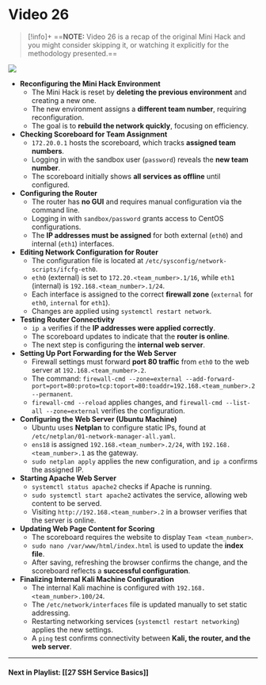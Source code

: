 # Video 26
> [!info]+ 
> ==**NOTE:** Video 26 is a recap of the original Mini Hack and you might consider skipping it, or watching it explicitly for the methodology presented.==

![](https://www.youtube.com/watch?v=AujsQji3A1Q&list=PLqux0fXsj7x3WYm6ZWuJnGC1rXQZ1018M&index=26)

- **Reconfiguring the Mini Hack Environment**
    - The Mini Hack is reset by **deleting the previous environment** and creating a new one.
    - The new environment assigns a **different team number**, requiring reconfiguration.
    - The goal is to **rebuild the network quickly**, focusing on efficiency.
- **Checking Scoreboard for Team Assignment**
    - `172.20.0.1` hosts the scoreboard, which tracks **assigned team numbers**.
    - Logging in with the sandbox user (`password`) reveals the **new team number**.
    - The scoreboard initially shows **all services as offline** until configured.
- **Configuring the Router**
    - The router has **no GUI** and requires manual configuration via the command line.
    - Logging in with `sandbox/password` grants access to CentOS configurations.
    - The **IP addresses must be assigned** for both external (`eth0`) and internal (`eth1`) interfaces.
- **Editing Network Configuration for Router**
    - The configuration file is located at `/etc/sysconfig/network-scripts/ifcfg-eth0`.
    - `eth0` (external) is set to `172.20.<team_number>.1/16`, while `eth1` (internal) is `192.168.<team_number>.1/24`.
    - Each interface is assigned to the correct **firewall zone** (`external` for `eth0`, `internal` for `eth1`).
    - Changes are applied using `systemctl restart network`.
- **Testing Router Connectivity**
    - `ip a` verifies if the **IP addresses were applied correctly**.
    - The scoreboard updates to indicate that the **router is online**.
    - The next step is configuring the **internal web server**.
- **Setting Up Port Forwarding for the Web Server**
    - Firewall settings must forward **port 80 traffic** from `eth0` to the web server at `192.168.<team_number>.2`.
    - The command: `firewall-cmd --zone=external --add-forward-port=port=80:proto=tcp:toport=80:toaddr=192.168.<team_number>.2 --permanent`.
    - `firewall-cmd --reload` applies changes, and `firewall-cmd --list-all --zone=external` verifies the configuration.
- **Configuring the Web Server (Ubuntu Machine)**
    - Ubuntu uses **Netplan** to configure static IPs, found at `/etc/netplan/01-network-manager-all.yaml`.
    - `ens18` is assigned `192.168.<team_number>.2/24`, with `192.168.<team_number>.1` as the gateway.
    - `sudo netplan apply` applies the new configuration, and `ip a` confirms the assigned IP.
- **Starting Apache Web Server**
    - `systemctl status apache2` checks if Apache is running.
    - `sudo systemctl start apache2` activates the service, allowing web content to be served.
    - Visiting `http://192.168.<team_number>.2` in a browser verifies that the server is online.
- **Updating Web Page Content for Scoring**
    - The scoreboard requires the website to display `Team <team_number>`.
    - `sudo nano /var/www/html/index.html` is used to update the **index file**.
    - After saving, refreshing the browser confirms the change, and the scoreboard reflects a **successful configuration**.
- **Finalizing Internal Kali Machine Configuration**
    - The internal Kali machine is configured with `192.168.<team_number>.100/24`.
    - The `/etc/network/interfaces` file is updated manually to set static addressing.
    - Restarting networking services (`systemctl restart networking`) applies the new settings.
    - A `ping` test confirms connectivity between **Kali, the router, and the web server**.

---

#### Next in Playlist: [[27 SSH Service Basics]]